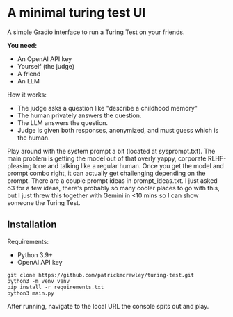 # A minimal turing test UI

A simple Gradio interface to run a Turing Test on your friends.

**You need:**
- An OpenAI API key
- Yourself (the judge)
- A friend
- An LLM

How it works:
- The judge asks a question like "describe a childhood memory"
- The human privately answers the question.
- The LLM answers the question.
- Judge is given both responses, anonymized, and must guess which is the human.

Play around with the system prompt a bit (located at sysprompt.txt). The main problem is getting the model out of that overly yappy, corporate RLHF-pleasing tone and talking like a regular human. Once you get the model and prompt combo right, it can actually get challenging depending on the prompt. There are a couple prompt ideas in prompt_ideas.txt. I just asked o3 for a few ideas, there's probably so many cooler places to go with this, but I just threw this together with Gemini in <10 mins so I can show someone the Turing Test.

## Installation

Requirements:
- Python 3.9+
- OpenAI API key

```
git clone https://github.com/patrickmcrawley/turing-test.git
python3 -m venv venv
pip install -r requirements.txt
python3 main.py
```

After running, navigate to the local URL the console spits out and play.

